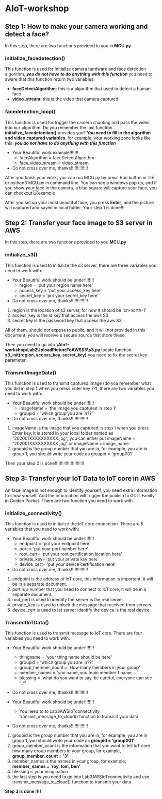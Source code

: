 # AIoT-workshop

## Step 1: How to make your camera working and detect a face?

In this step, there are two functions provided to you in **MCU.py**
### initialize_facedetection()
This function is used for initialize camera hardware and face detection algorithm, ***you do not have to do anything with this function***
you need to aware that this function return two variables:
+ **faceDetectAlgorithm**: this is a algorithm that used to detect a human face 
+ **video_stream**: this is the video that camera captured
### facedetection_loop()
This function is used for trigger the camera shooting and pass the video into our algorithm. Do you remember the last function **initialize_facedetection()** provides you? **You need to fill in the algorithm and video captured variables**, for example, your working zone looks like this: ***you do not have to do anything with this function*** 
+  Your Beautiful work example!!!!!!!
    + faceAlgorithm = faceDetectAlgorithm 
    + face_video_stream = video_stream
+ Do not cross over me, thanks!!!!!!!!!!!!!! 

After you finish your work, you can run MCU.py by press Run button in IDE or python3 MCU.py in command line. You can see a windows pop up, and if you show your face in the camera, a blue square will capture your face, you can checkout ![example](https://github.com/roeyhappy/AIoT-workshop/blob/master/20200109105148.jpg)

After you set up your most beautiful face, you press **Enter**, and the picture will captured and saved in local folder. Your step 1 is done!!!

## Step 2: Transfer your face image to S3 server in AWS
In this step, there are two functions provided to you **MCU.py**
### initialize_s3()
This function is used to initialize the s3 server, there are three variables you need to work with:

+  Your Beautiful work should be under!!!!!!!
    + region = 'put your region name here'
    + access_key = 'put your access_key here'
    + secret_key = 'put your secret_key here'
+ Do not cross over me, thanks!!!!!!!!!!!!!! 

1. region is the location of s3 server, for now it should be 'cn-north-1'
2. access_key is the id key that access the aws S3
3. secret key is the password key that access the aws S3

All of them, should not expose to public, and it will not provided in this document, you will receive a secure source that store these.

Then you need to go into **\AIoT-workshop\Lab2UploadPictureToAWSS3\s3.py** locate function  **s3_init(region, access_key, secret_key)** you need to fix the secret key parameter.
### TransmitImageData()
This function is used to transmit captured image (do you remember what you did in step 1 when you press Enter key ??), there are two variables you need to work with:

+  Your Beautiful work should be under!!!!!!!
    + imageName = 'the image you captured in step 1'
    + groupid = 'which group you are in??'    
+ Do not cross over me, thanks!!!!!!!!!!!!!!

1. imageName is the image that you captured in step 1 when you press Enter key, it is stored in your local folder named as "202001XXXXXXXXXX.jpg", you can either put imageName = "202001XXXXXXXXXX.jpg" or imageName = image_name
2. groupid is the group number that you are in, for example, you are in group 1, you should write your code as groupid = 'group001'

Then your step 2 is done!!!!!!!!!!!!!!!!!!!!!!!!

## Step 3: Transfer your IoT Data to IoT core in AWS
An face image is not enough to identify yourself, you need extra information to show youself. And the information will trigger the publish to GCIT Family in Golden Pocket. There are two function you need to work with.
### initialize_connectivity()
This function is used to initialize the IoT core connection. There are 5 variables that you need to work with:

+  Your Beautiful work should be under!!!!!!!
    + endpoint = 'put your endpoint here'
    + port = 'put your port number here'
    + root_cert= 'put your root certification location here'
    + private_key= 'put your private key here'
    + device_cert= 'put your device certification here'   
+ Do not cross over me, thanks!!!!!!!!!!!!!!

1. endpoint is the address of IoT core, this information is important, it will be in a separate document.
2. port is a number that you need to connect to IoT core, it will be in a separate document.
3. root_cert is used to identify the server is the real server.
4. private_key is used to unlock the message that received from servers.
5. device_cert is used to let server identify the device is the real device.

### TransmitIoTData()
This function is used to transmit message to IoT core. There are four variables you need to work with:

+  Your Beautiful work should be under!!!!!!!
    + thingname = 'your thing name should be here'
    + groupid = 'which group you are in??'
    + group_member_count = 'How many members in your group'
    + member_names = 'you name, you team member 1 name, ...'
    + blessing = 'what do you want to say, be careful, everyone can see ^_^'   
+ Do not cross over me, thanks!!!!!!!!!!!!!!

+ Your Beautiful work should be under!!!!!!!
    + You need to to Lab3AWSIoTconnectivity transmit_message_to_cloud() function to transmit your data
+ Do not cross over me, thanks!!!!!!!!!!!!!!

1. groupid is the group number that you are in, for example, you are in group 1, you should write your code as **groupid = 'group001'**
2. group_member_count is the information that you want to tell IoT core how many group members in your group, for example, **group_member_count = '3'**
3. member_names is the names in your group, for example, **member_names = 'roy, tom, ben'**
4. blessing is your imagination.
5. the last step is you need to go into Lab3AWSIoTconnectivity and use transmit_message_to_cloud() function to transmit your data

**Step 3 is done !!!!**


